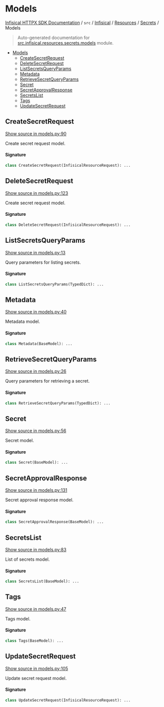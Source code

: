 # Models

[Infisical HTTPX SDK Documentation](../../../../README.md#infisical-httpx-sdk-documentation) / `src` / [Infisical](../../index.md#infisical) / [Resources](../index.md#resources) / [Secrets](./index.md#secrets) / Models

> Auto-generated documentation for [src.infisical.resources.secrets.models](https://github.com/riebecj/infisical-httpx-sdk/blob/main/src/infisical/resources/secrets/models.py) module.

- [Models](#models)
  - [CreateSecretRequest](#createsecretrequest)
  - [DeleteSecretRequest](#deletesecretrequest)
  - [ListSecretsQueryParams](#listsecretsqueryparams)
  - [Metadata](#metadata)
  - [RetrieveSecretQueryParams](#retrievesecretqueryparams)
  - [Secret](#secret)
  - [SecretApprovalResponse](#secretapprovalresponse)
  - [SecretsList](#secretslist)
  - [Tags](#tags)
  - [UpdateSecretRequest](#updatesecretrequest)

## CreateSecretRequest

[Show source in models.py:90](https://github.com/riebecj/infisical-httpx-sdk/blob/main/src/infisical/resources/secrets/models.py#L90)

Create secret request model.

#### Signature

```python
class CreateSecretRequest(InfisicalResourceRequest): ...
```



## DeleteSecretRequest

[Show source in models.py:123](https://github.com/riebecj/infisical-httpx-sdk/blob/main/src/infisical/resources/secrets/models.py#L123)

Create secret request model.

#### Signature

```python
class DeleteSecretRequest(InfisicalResourceRequest): ...
```



## ListSecretsQueryParams

[Show source in models.py:13](https://github.com/riebecj/infisical-httpx-sdk/blob/main/src/infisical/resources/secrets/models.py#L13)

Query parameters for listing secrets.

#### Signature

```python
class ListSecretsQueryParams(TypedDict): ...
```



## Metadata

[Show source in models.py:40](https://github.com/riebecj/infisical-httpx-sdk/blob/main/src/infisical/resources/secrets/models.py#L40)

Metadata model.

#### Signature

```python
class Metadata(BaseModel): ...
```



## RetrieveSecretQueryParams

[Show source in models.py:26](https://github.com/riebecj/infisical-httpx-sdk/blob/main/src/infisical/resources/secrets/models.py#L26)

Query parameters for retrieving a secret.

#### Signature

```python
class RetrieveSecretQueryParams(TypedDict): ...
```



## Secret

[Show source in models.py:56](https://github.com/riebecj/infisical-httpx-sdk/blob/main/src/infisical/resources/secrets/models.py#L56)

Secret model.

#### Signature

```python
class Secret(BaseModel): ...
```



## SecretApprovalResponse

[Show source in models.py:131](https://github.com/riebecj/infisical-httpx-sdk/blob/main/src/infisical/resources/secrets/models.py#L131)

Secret approval response model.

#### Signature

```python
class SecretApprovalResponse(BaseModel): ...
```



## SecretsList

[Show source in models.py:83](https://github.com/riebecj/infisical-httpx-sdk/blob/main/src/infisical/resources/secrets/models.py#L83)

List of secrets model.

#### Signature

```python
class SecretsList(BaseModel): ...
```



## Tags

[Show source in models.py:47](https://github.com/riebecj/infisical-httpx-sdk/blob/main/src/infisical/resources/secrets/models.py#L47)

Tags model.

#### Signature

```python
class Tags(BaseModel): ...
```



## UpdateSecretRequest

[Show source in models.py:105](https://github.com/riebecj/infisical-httpx-sdk/blob/main/src/infisical/resources/secrets/models.py#L105)

Update secret request model.

#### Signature

```python
class UpdateSecretRequest(InfisicalResourceRequest): ...
```